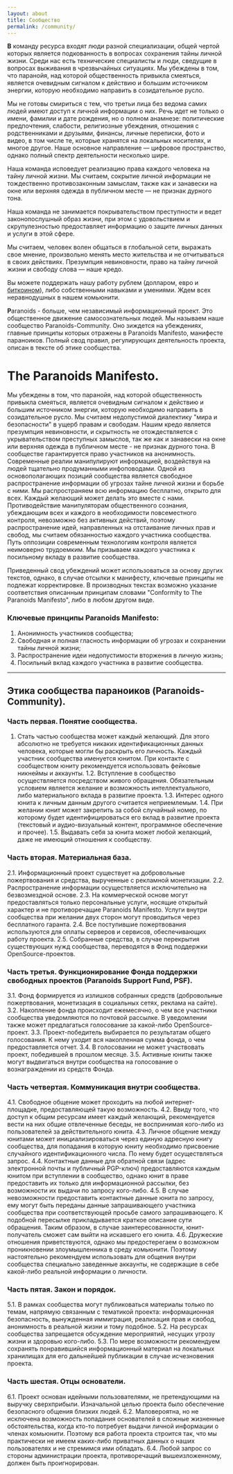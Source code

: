 ```yaml
---
layout: about
title: Сообщество
permalink: /community/
---
```

<b class="bukvica">В</b> команду ресурса входят люди разной специализации, общей чертой которых является подкованность в вопросах сохранения тайны личной жизни. Среди нас есть технические специалисты и люди, сведущие в вопросах выживания в чрезвычайных ситуациях. Мы убеждены в том, что паранойя, над которой общественность привыкла смеяться, является очевидным сигналом к действию и большим источником энергии, которую необходимо направить в созидательное русло.

Мы не готовы смириться с тем, что третьи лица без ведома самих людей имеют доступ к личной информации о них. Речь идет не только о имени, фамилии и дате рождения, но о полном анамнезе: политические предпочтения, слабости, религиозные убеждения, отношения с родственниками и друзьями, финансы, личные переписки, фото и видео, в том числе те, которые хранятся на локальных носителях, и многое другое. Наше основное направление — цифровое пространство, однако полный спектр деятельности несколько шире.

Наша команда исповедует реализацию права каждого человека на тайну личной жизни. Мы считаем, сокрытие личной информации не тождественно противозаконным замыслам, также как и занавески на окне или верхняя одежда в публичном месте — не признак дурного тона.

Наша команда не занимается покрывательством преступности и ведет законопослушный образ жизни, при этом с удовольствием и скрупулезностью предоставляет информацию о защите личных данных и услуги в этой сфере. 

Мы считаем, человек волен общаться в глобальной сети, выражать свое мнение, произвольно менять место жительства и не отчитываться в своих действиях. Презумпция невиновности, право на тайну личной жизни и свободу слова — наше кредо.

Вы можете поддержать нашу работу рублем (долларом, евро и [биткоином]({{site.baseurl}}/donate/)), либо собственными навыками и умениями. Ждем всех неравнодушных в нашем комьюнити.


<b class="bukvica">P</b>aranoids - больше, чем независимый информационный проект. Это общественное движение самосознательных людей. Мы называем наше сообщество Paranoids-Community. Оно зиждется на убеждениях, главные принципы которых отражены в Paranoids Manifesto, манифесте параноиков. Полный свод правил, регулирующих деятельность проекта, описан в тексте об этике сообщества.

# The Paranoids Manifesto.
Мы убеждены в том, что паранойя, над которой общественность привыкла смеяться, является очевидным сигналом к действию и большим источником энергии, которую необходимо направить в созидательное русло. Мы считаем недопустимой диалектику "мира и безопасности" в ущерб правам и свободам. Нашим кредо является презумпция невиновности, и скрытность не отождествляется с укрывательством преступных замыслов, так же как и занавески на окне или верхняя одежда в публичном месте - не признак дурного тона. В сообществе гарантируется право участников на анонимность.
Современные реалии манипулируют информацией, воздействуя на людей тщательно продуманными инфоповодами. Одной из основополагающих позиций сообщества является свободное распространение информации об угрозах тайне личной жизни и борьбе с ними. Мы распространяем всю информацию бесплатно, открыто для всех. Каждый желающий может делать это вместе с нами.
Противодействие манипуляторам общественного сознания, убеждающим всех и каждого в необходимости повсеместного контроля, невозможно без активных действий, поэтому распространение идей, направленных на отстаивание личных прав и свобод, мы считаем обязанностью каждого участника сообщества.
Путь оппозиции современным технологиям контроля является неимоверно трудоемким. Мы призываем каждого участника к посильному вкладу в развитие сообщества.

Приведенный свод убеждений может использоваться за основу других текстов, однако, в случае отсылки к манифесту, ключевые принципы не подлежат корректировке. В производных текстах возможно указание соответствия описанным принципам словами "Conformity to The Paranoids Manifesto", либо в любом другом виде.

### Ключевые принципы Paranoids Manifesto:
1) Анонимность участников сообщества;
2) Свободная и полная гласность информации об угрозах и сохранении тайны личной жизни;
3) Распространение идеи недопустимости вторжения в личную жизнь;
4) Посильный вклад каждого участника в развитие сообщества.
-------------------------------------------------------------------------------------------

## Этика сообщества параноиков (Paranoids-Community).

### Часть первая. Понятие сообщества.
1. Стать частью сообщества может каждый желающий. Для этого абсолютно не требуется никаких идентификационных данных человека, которые могли бы раскрыть его личность. Каждый участник сообщества именуется юнитом. При контакте с сообществом юниту рекомендуется использовать фейковые никнеймы и аккаунты.
1.2. Вступление в сообщество осуществляется посредством живого обращения. Обязательным условием является желание и возможность интеллектуального, либо материального вклада в развитие проекта.
1.3. Интерес одного юнита к личным данным другого считается неприемлемым.
1.4. При желании юнит может закрепить за собой случайный номер, по которому будет идентифицироваться его вклад в развитие проекта (текстовый и аудио-визуальный контент, программное обеспечение и прочее).
1.5. Выдавать себя за юнита может любой желающий, даже не имеющий отношения к сообществу.

### Часть вторая. Материальная база.
2.1. Информационный проект существует на добровольные пожертвования и средства, вырученные с рекламной монетизации.
2.2. Распространение информации осуществляется исключительно на безвозмездной основе.
2.3. На коммерческой основе могут предоставляться только персональные услуги, носящие открытый характер и не противоречащие Paranoids Manifesto. Услуги внутри сообщества при желании двух сторон могут проводиться через бесплатного гаранта.
2.4. Все поступившие пожертвования используются для оплаты серверов и сервисов, обеспечивающих работу проекта.
2.5. Собранные средства, в случае перекрытия существующих нужд сообщества, переводятся в Фонд поддержки OpenSource-проектов.

### Часть третья. Функционирование Фонда поддержки свободных проектов (Paranoids Support Fund, PSF).
3.1. Фонд формируется из излишков собранных средств (добровольные пожертвования, монетизация в социальных сетях, реклама на сайте).
3.2. Накопление фонда происходит ежемесячно, о чем все участники сообщества уведомляются по почтовой рассылке. В уведомлении также может предлагаться голосование за какой-либо OpenSource-проект.
3.3. Проект-победитель выбирается по результатам общего голосования. К нему уходит вся накопленная сумма фонда, о чем предоставляется отчет.
3.4. В голосовании не может участвовать проект, победившей в прошлом месяце.
3.5. Активные юниты также могут выдвигаться внутри сообщества на голосование о вознаграждении из средств Фонда.

### Часть четвертая. Коммуникация внутри сообщества.
4.1. Свободное общение может проходить на любой интернет-площадке, предоставляющей такую возможность.
4.2. Ввиду того, что доступ к общим ресурсам имеет каждый желающий, рекомендуется вести на них общие отвлеченные беседы, не воспринимая кого-либо из пользователей за действительного юнита.
4.3. Личное общение между юнитами может инициализироваться через единую адресную книгу сообщества, для попадания в которую юниту необходимо присвоение случайного идентификационного числа. По нему будет осуществляться запрос.
4.4. Контактные данные для обратной связи (адрес электронной почты и публичный PGP-ключ) предоставляются каждым юнитом при вступлении в сообщество, однако юнит в праве предоставить их только для информационной рассылки, без возможности их выдачи по запросу кого-либо.
4.5. В случае невозможности предоставить контактные данные юнита по запросу, ему могут быть переданы данные запрашивающего участника сообщества при соответствующей просьбе самого запрашивающего. К подобной пересылке прикладывается краткое описание сути обращения. Таким образом, в случае заинтересованности, юнит-получатель сможет сам выйти на искавшего его юнита.
4.6. Дружеские отношения приветствуются, однако мы предостерегаем о возможном проникновении злоумышленника в среду комьюнити. Поэтому настоятельно рекомендуем использовать для общения внутри сообщества специально заведенные аккаунты, не содержащие в себе какой-либо реальной информации о личности.

### Часть пятая. Закон и порядок.
5.1. В рамках сообщества могут публиковаться материалы только по темам, напрямую связанным с тематикой проекта: информационная безопасность, вынужденная иммиграция, реализация прав и свобод, анонимность в реальной жизни и тому подобное.
5.2. На ресурсах сообщества запрещается обсуждение мероприятий, несущих угрозу жизни и здоровью кого-либо.
5.3. По мере возможности рекомендуем сохранять понравившийся информационный материал на локальных хранилищах для его дальнейшей публикации в случае исчезновения проекта.

### Часть шестая. Отцы основатели.
6.1. Проект основан идейными пользователями, не претендующими на выручку сверхприбыли. Изначальной целью проекта было обеспечение безопасного общения близких людей.
6.2. Маловероятна, но не исключена возможность попадания основателей в сложные жизненные обстоятельства, когда кто-то потребует выдачи личной информации о членах комьюнити. Поэтому вся работа проекта строится так, что мы практически не имеем каких-либо приватных данных о наших пользователях и не стремимся ими обладать.
6.4. Любой запрос со стороны администрации проекта, противоречащий вышеизложенному, должен быть проигнорирован.
